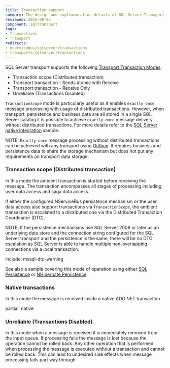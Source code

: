 ```yaml
---
title: Transaction support
summary: The design and implementation details of SQL Server Transport transaction support
reviewed: 2016-08-03
component: SqlTransport
tags:
- Transactions
- Transport
redirects:
- nservicebus/sqlserver/transactions
- transports/sqlserver/transactions
---
```



SQL Server transport supports the following [Transport Transaction Modes](/transports/transactions.md):

 * Transaction scope (Distributed transaction)
 * Transport transaction - Sends atomic with Receive
 * Transport transaction - Receive Only
 * Unreliable (Transactions Disabled)

`TransactionScope` mode is particularly useful as it enables `exactly once` message processing with usage of distributed transactions. However, when transport, persistence and business data are all stored in a single SQL Server catalog it is possible to achieve `exactly-once` message delivery without distributed transactions. For more details refer to the [SQL Server native integration](/samples/sqltransport/native-integration/) sample.

NOTE: `Exactly once` message processing without distributed transactions can be achieved with any transport using [Outbox](/nservicebus/outbox/). It requires business and persistence data to share the storage mechanism but does not put any requirements on transport data storage.


### Transaction scope (Distributed transaction)

In this mode the ambient transaction is started before receiving the message. The transaction encompasses all stages of processing including user data access and saga data access. 

If either the configured NServiceBus persistence mechanism or the user data access also support transactions via `TransactionScope`, the ambient transaction is escalated to a distributed one via the Distributed Transaction Coordinator (DTC).

NOTE: If the persistence mechanisms use SQL Server 2008 or later as an underlying data store and the connection string configured for the SQL Server transport and the persistence is the same, there will be no DTC escalation as SQL Server is able to handle multiple non-overlapping connections via a local transaction.

include: mssql-dtc-warning

See also a sample covering this mode of operation using either [SQL Persistence](/samples/sqltransport-sqlpersistence/) or [NHibernate Persistence](/samples/sqltransport-nhpersistence/).


### Native transactions

In this mode the message is received inside a native ADO.NET transaction

partial: native


### Unreliable (Transactions Disabled)

In this mode when a message is received it is immediately removed from the input queue. If processing fails the message is lost because the operation cannot be rolled back. Any other operation that is performed when processing the message is executed without a transaction and cannot be rolled back. This can lead to undesired side effects when message processing fails part way through.
